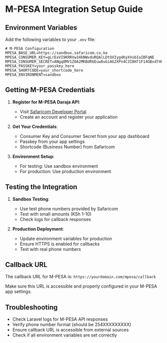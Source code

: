 # M-PESA Integration Setup Guide

## Environment Variables

Add the following variables to your `.env` file:

```env
# M-PESA Configuration
MPESA_BASE_URL=https://sandbox.safaricom.co.ke
MPESA_CONSUMER_KEY=gLrExVI9KRRVw34kNWvduRQAlLDtOXIyg4KyXVubIaIBFqNE
MPESA_CONSUMER_SECRET=ANgq8MV1ZOA2MKBdRGEuw8ubiAG2XPn4C3I8H71F14GBxd74QFIQwL4L650vG2VA
MPESA_PASSKEY=your_passkey_here
MPESA_SHORTCODE=your_shortcode_here
MPESA_ENVIRONMENT=sandbox
```

## Getting M-PESA Credentials

1. **Register for M-PESA Daraja API**:
   - Visit [Safaricom Developer Portal](https://developer.safaricom.co.ke/)
   - Create an account and register your application

2. **Get Your Credentials**:
   - Consumer Key and Consumer Secret from your app dashboard
   - Passkey from your app settings
   - Shortcode (Business Number) from Safaricom

3. **Environment Setup**:
   - For testing: Use sandbox environment
   - For production: Use production environment

## Testing the Integration

1. **Sandbox Testing**:
   - Use test phone numbers provided by Safaricom
   - Test with small amounts (KSh 1-10)
   - Check logs for callback responses

2. **Production Deployment**:
   - Update environment variables for production
   - Ensure HTTPS is enabled for callbacks
   - Test with real phone numbers

## Callback URL

The callback URL for M-PESA is: `https://yourdomain.com/mpesa/callback`

Make sure this URL is accessible and properly configured in your M-PESA app settings.

## Troubleshooting

- Check Laravel logs for M-PESA API responses
- Verify phone number format (should be 254XXXXXXXXX)
- Ensure callback URL is accessible from external sources
- Check if all environment variables are set correctly 
